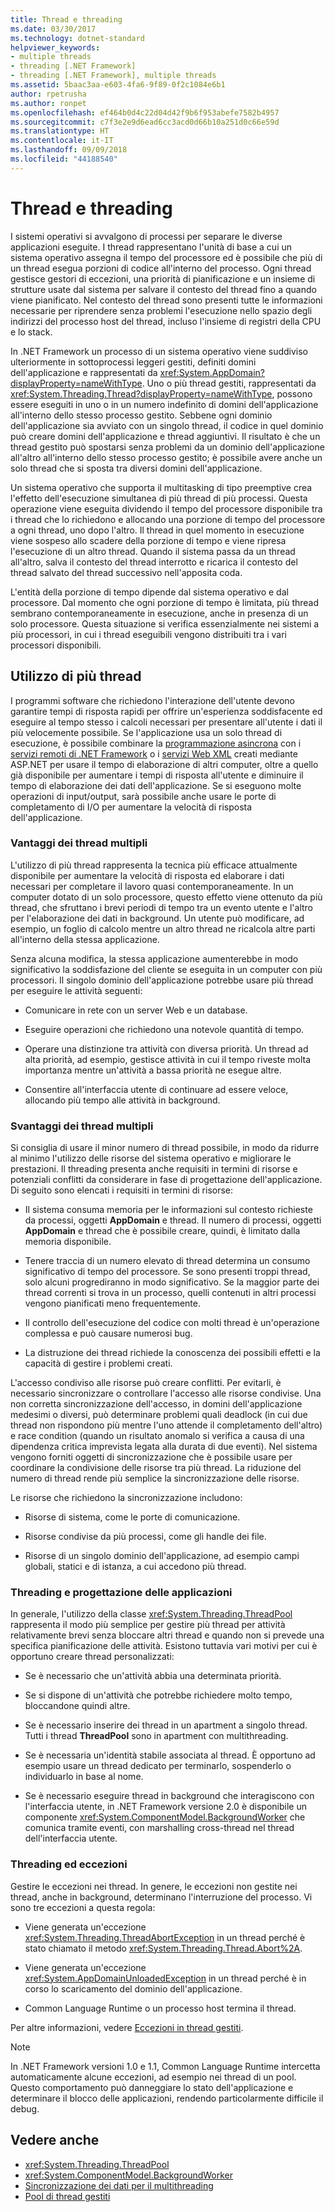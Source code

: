 ```yaml
---
title: Thread e threading
ms.date: 03/30/2017
ms.technology: dotnet-standard
helpviewer_keywords:
- multiple threads
- threading [.NET Framework]
- threading [.NET Framework], multiple threads
ms.assetid: 5baac3aa-e603-4fa6-9f89-0f2c1084e6b1
author: rpetrusha
ms.author: ronpet
ms.openlocfilehash: ef464b0d4c22d04d42f9b6f953abefe7582b4957
ms.sourcegitcommit: c7f3e2e9d6ead6cc3acd0d66b10a251d0c66e59d
ms.translationtype: HT
ms.contentlocale: it-IT
ms.lasthandoff: 09/09/2018
ms.locfileid: "44188540"
---
```

# <a name="threads-and-threading"></a>Thread e threading
I sistemi operativi si avvalgono di processi per separare le diverse applicazioni eseguite. I thread rappresentano l'unità di base a cui un sistema operativo assegna il tempo del processore ed è possibile che più di un thread esegua porzioni di codice all'interno del processo. Ogni thread gestisce gestori di eccezioni, una priorità di pianificazione e un insieme di strutture usate dal sistema per salvare il contesto del thread fino a quando viene pianificato. Nel contesto del thread sono presenti tutte le informazioni necessarie per riprendere senza problemi l'esecuzione nello spazio degli indirizzi del processo host del thread, incluso l'insieme di registri della CPU e lo stack.  
  
 In .NET Framework un processo di un sistema operativo viene suddiviso ulteriormente in sottoprocessi leggeri gestiti, definiti domini dell'applicazione e rappresentati da <xref:System.AppDomain?displayProperty=nameWithType>. Uno o più thread gestiti, rappresentati da <xref:System.Threading.Thread?displayProperty=nameWithType>, possono essere eseguiti in uno o in un numero indefinito di domini dell'applicazione all'interno dello stesso processo gestito. Sebbene ogni dominio dell'applicazione sia avviato con un singolo thread, il codice in quel dominio può creare domini dell'applicazione e thread aggiuntivi. Il risultato è che un thread gestito può spostarsi senza problemi da un dominio dell'applicazione all'altro all'interno dello stesso processo gestito; è possibile avere anche un solo thread che si sposta tra diversi domini dell'applicazione.  
  
 Un sistema operativo che supporta il multitasking di tipo preemptive crea l'effetto dell'esecuzione simultanea di più thread di più processi. Questa operazione viene eseguita dividendo il tempo del processore disponibile tra i thread che lo richiedono e allocando una porzione di tempo del processore a ogni thread, uno dopo l'altro. Il thread in quel momento in esecuzione viene sospeso allo scadere della porzione di tempo e viene ripresa l'esecuzione di un altro thread. Quando il sistema passa da un thread all'altro, salva il contesto del thread interrotto e ricarica il contesto del thread salvato del thread successivo nell'apposita coda.  
  
 L'entità della porzione di tempo dipende dal sistema operativo e dal processore. Dal momento che ogni porzione di tempo è limitata, più thread sembrano contemporaneamente in esecuzione, anche in presenza di un solo processore. Questa situazione si verifica essenzialmente nei sistemi a più processori, in cui i thread eseguibili vengono distribuiti tra i vari processori disponibili.  
  
## <a name="when-to-use-multiple-threads"></a>Utilizzo di più thread  
 I programmi software che richiedono l'interazione dell'utente devono garantire tempi di risposta rapidi per offrire un'esperienza soddisfacente ed eseguire al tempo stesso i calcoli necessari per presentare all'utente i dati il più velocemente possibile. Se l'applicazione usa un solo thread di esecuzione, è possibile combinare la [programmazione asincrona](../../../docs/standard/asynchronous-programming-patterns/calling-synchronous-methods-asynchronously.md) con i [servizi remoti di .NET Framework](https://msdn.microsoft.com/library/eccb1d31-0a22-417a-97fd-f4f1f3aa4462) o i [servizi Web XML](https://msdn.microsoft.com/library/1e64af78-d705-4384-b08d-591a45f4379c) creati mediante ASP.NET per usare il tempo di elaborazione di altri computer, oltre a quello già disponibile per aumentare i tempi di risposta all'utente e diminuire il tempo di elaborazione dei dati dell'applicazione. Se si eseguono molte operazioni di input/output, sarà possibile anche usare le porte di completamento di I/O per aumentare la velocità di risposta dell'applicazione.  
  
### <a name="advantages-of-multiple-threads"></a>Vantaggi dei thread multipli  
 L'utilizzo di più thread rappresenta la tecnica più efficace attualmente disponibile per aumentare la velocità di risposta ed elaborare i dati necessari per completare il lavoro quasi contemporaneamente. In un computer dotato di un solo processore, questo effetto viene ottenuto da più thread, che sfruttano i brevi periodi di tempo tra un evento utente e l'altro per l'elaborazione dei dati in background. Un utente può modificare, ad esempio, un foglio di calcolo mentre un altro thread ne ricalcola altre parti all'interno della stessa applicazione.  
  
 Senza alcuna modifica, la stessa applicazione aumenterebbe in modo significativo la soddisfazione del cliente se eseguita in un computer con più processori. Il singolo dominio dell'applicazione potrebbe usare più thread per eseguire le attività seguenti:  
  
-   Comunicare in rete con un server Web e un database.  
  
-   Eseguire operazioni che richiedono una notevole quantità di tempo.  
  
-   Operare una distinzione tra attività con diversa priorità. Un thread ad alta priorità, ad esempio, gestisce attività in cui il tempo riveste molta importanza mentre un'attività a bassa priorità ne esegue altre.  
  
-   Consentire all'interfaccia utente di continuare ad essere veloce, allocando più tempo alle attività in background.  
  
### <a name="disadvantages-of-multiple-threads"></a>Svantaggi dei thread multipli  
 Si consiglia di usare il minor numero di thread possibile, in modo da ridurre al minimo l'utilizzo delle risorse del sistema operativo e migliorare le prestazioni. Il threading presenta anche requisiti in termini di risorse e potenziali conflitti da considerare in fase di progettazione dell'applicazione. Di seguito sono elencati i requisiti in termini di risorse:  
  
-   Il sistema consuma memoria per le informazioni sul contesto richieste da processi, oggetti **AppDomain** e thread. Il numero di processi, oggetti **AppDomain** e thread che è possibile creare, quindi, è limitato dalla memoria disponibile.  
  
-   Tenere traccia di un numero elevato di thread determina un consumo significativo di tempo del processore. Se sono presenti troppi thread, solo alcuni progrediranno in modo significativo. Se la maggior parte dei thread correnti si trova in un processo, quelli contenuti in altri processi vengono pianificati meno frequentemente.  
  
-   Il controllo dell'esecuzione del codice con molti thread è un'operazione complessa e può causare numerosi bug.  
  
-   La distruzione dei thread richiede la conoscenza dei possibili effetti e la capacità di gestire i problemi creati.  
  
 L'accesso condiviso alle risorse può creare conflitti. Per evitarli, è necessario sincronizzare o controllare l'accesso alle risorse condivise. Una non corretta sincronizzazione dell'accesso, in domini dell'applicazione medesimi o diversi, può determinare problemi quali deadlock (in cui due thread non rispondono più mentre l'uno attende il completamento dell'altro) e race condition (quando un risultato anomalo si verifica a causa di una dipendenza critica imprevista legata alla durata di due eventi). Nel sistema vengono forniti oggetti di sincronizzazione che è possibile usare per coordinare la condivisione delle risorse tra più thread. La riduzione del numero di thread rende più semplice la sincronizzazione delle risorse.  
  
 Le risorse che richiedono la sincronizzazione includono:  
  
-   Risorse di sistema, come le porte di comunicazione.  
  
-   Risorse condivise da più processi, come gli handle dei file.  
  
-   Risorse di un singolo dominio dell'applicazione, ad esempio campi globali, statici e di istanza, a cui accedono più thread.  
  
### <a name="threading-and-application-design"></a>Threading e progettazione delle applicazioni  
 In generale, l'utilizzo della classe <xref:System.Threading.ThreadPool> rappresenta il modo più semplice per gestire più thread per attività relativamente brevi senza bloccare altri thread e quando non si prevede una specifica pianificazione delle attività. Esistono tuttavia vari motivi per cui è opportuno creare thread personalizzati:  
  
-   Se è necessario che un'attività abbia una determinata priorità.  
  
-   Se si dispone di un'attività che potrebbe richiedere molto tempo, bloccandone quindi altre.  
  
-   Se è necessario inserire dei thread in un apartment a singolo thread. Tutti i thread **ThreadPool** sono in apartment con multithreading.  
  
-   Se è necessaria un'identità stabile associata al thread. È opportuno ad esempio usare un thread dedicato per terminarlo, sospenderlo o individuarlo in base al nome.  
  
-   Se è necessario eseguire thread in background che interagiscono con l'interfaccia utente, in .NET Framework versione 2.0 è disponibile un componente <xref:System.ComponentModel.BackgroundWorker> che comunica tramite eventi, con marshalling cross-thread nel thread dell'interfaccia utente.  
  
### <a name="threading-and-exceptions"></a>Threading ed eccezioni  
 Gestire le eccezioni nei thread. In genere, le eccezioni non gestite nei thread, anche in background, determinano l'interruzione del processo. Vi sono tre eccezioni a questa regola:  
  
-   Viene generata un'eccezione <xref:System.Threading.ThreadAbortException> in un thread perché è stato chiamato il metodo <xref:System.Threading.Thread.Abort%2A>.  
  
-   Viene generata un'eccezione <xref:System.AppDomainUnloadedException> in un thread perché è in corso lo scaricamento del dominio dell'applicazione.  
  
-   Common Language Runtime o un processo host termina il thread.  
  
 Per altre informazioni, vedere [Eccezioni in thread gestiti](../../../docs/standard/threading/exceptions-in-managed-threads.md).  
  
> [!NOTE]
>  In .NET Framework versioni 1.0 e 1.1, Common Language Runtime intercetta automaticamente alcune eccezioni, ad esempio nei thread di un pool. Questo comportamento può danneggiare lo stato dell'applicazione e determinare il blocco delle applicazioni, rendendo particolarmente difficile il debug.  
  
## <a name="see-also"></a>Vedere anche

- <xref:System.Threading.ThreadPool>  
- <xref:System.ComponentModel.BackgroundWorker>  
- [Sincronizzazione dei dati per il multithreading](../../../docs/standard/threading/synchronizing-data-for-multithreading.md)  
- [Pool di thread gestiti](../../../docs/standard/threading/the-managed-thread-pool.md)
